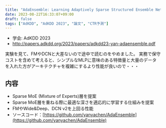 ```yaml
---
title: "AdaEnsemble: Learning Adaptively Sparse Structured Ensemble Network for Click-Through Rate Prediction"
date: 2023-08-22T16:33:07+09:00
draft: false
tags: ["AdKDD", "AdKDD 2023", "論文", "CTR予測"]
---
```


- 学会: AdKDD 2023
- http://papers.adkdd.org/2023/papers/adkdd23-yan-adaensemble.pdf

実験を見て、FMやDCNと大差ないので途中で読むのをやめました。
実務で保守コストを含めて考えると、シンプルなMLPに意味のある特徴量と大量のデータを入れた方がアーキテクチャを複雑にするより性能が良いので・・・

## 内容

- Sparse MoE (Mixture of Experts)層を提案
- Sparse MoE層を重ねる際に最適な深さを適応的に学習する仕組みを提案
- FMやWide&Deep、DCN v2を上回る性能
- ソースコード：[https://github.com/yanyachen/AdaEnsemble](https://github.com/yanyachen/AdaEnsemble)


